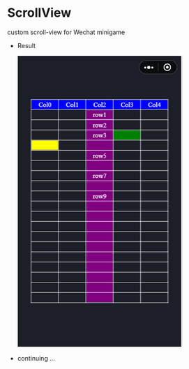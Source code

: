 # ScrollView
custom scroll-view for Wechat minigame

- Result

  ![r1](https://github.com/Jedore/ScrollView/blob/master/images/r1.png)

- continuing ...
